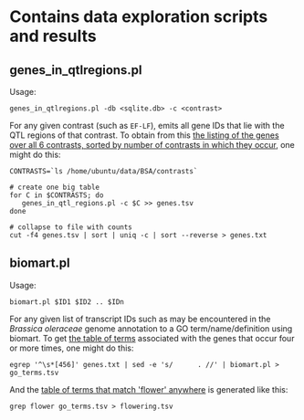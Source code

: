 # Contains data exploration scripts and results

## genes_in_qtlregions.pl

Usage:

```shell
genes_in_qtlregions.pl -db <sqlite.db> -c <contrast>
```

For any given contrast (such as `EF-LF`), emits all gene IDs that lie with the QTL regions of that
contrast. To obtain from this [the listing of the genes over all 6 contrasts, sorted by number of 
contrasts in which they occur](genes.txt), one might do this:

```shell
CONTRASTS=`ls /home/ubuntu/data/BSA/contrasts`

# create one big table
for C in $CONTRASTS; do 
   genes_in_qtl_regions.pl -c $C >> genes.tsv
done

# collapse to file with counts
cut -f4 genes.tsv | sort | uniq -c | sort --reverse > genes.txt
```

## biomart.pl

Usage:

```shell
biomart.pl $ID1 $ID2 .. $IDn
```

For any given list of transcript IDs such as may be encountered in the _Brassica oleraceae_ genome annotation 
to a GO term/name/definition using biomart. To get [the table of terms](go_terms.tsv) associated with the genes 
that occur four or more times, one might do this:

```shell
egrep '^\s*[456]' genes.txt | sed -e 's/      . //' | biomart.pl > go_terms.tsv
```

And the [table of terms that match 'flower' anywhere](flowering.tsv) is generated like this:

```shell
grep flower go_terms.tsv > flowering.tsv
```

